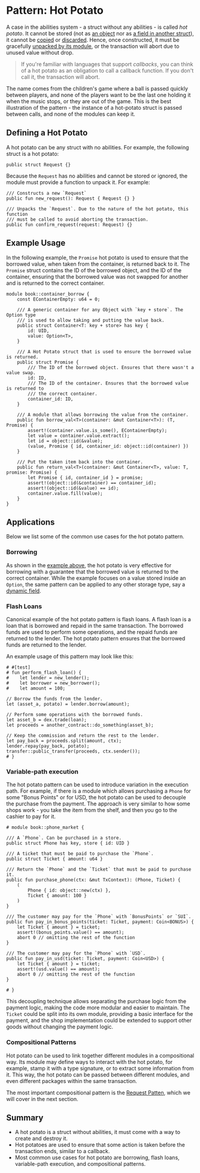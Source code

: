 # Pattern: Hot Potato

A case in the abilities system - a struct without any abilities - is called _hot potato_. It cannot
be stored (not as [an object](./../storage/key-ability.md) nor as
[a field in another struct](./../storage/store-ability.md)), it cannot be
[copied](./../move-basics/copy-ability.md) or [discarded](./../move-basics/drop-ability.md). Hence,
once constructed, it must be gracefully [unpacked by its module](./../move-basics/struct.md), or the
transaction will abort due to unused value without drop.

> If you're familiar with languages that support _callbacks_, you can think of a hot potato as an
> obligation to call a callback function. If you don't call it, the transaction will abort.

The name comes from the children's game where a ball is passed quickly between players, and none of
the players want to be the last one holding it when the music stops, or they are out of the game.
This is the best illustration of the pattern - the instance of a hot-potato struct is passed between
calls, and none of the modules can keep it.

## Defining a Hot Potato

A hot potato can be any struct with no abilities. For example, the following struct is a hot potato:

```move
public struct Request {}
```

Because the `Request` has no abilities and cannot be stored or ignored, the module must provide a
function to unpack it. For example:

```move
/// Constructs a new `Request`
public fun new_request(): Request { Request {} }

/// Unpacks the `Request`. Due to the nature of the hot potato, this function
/// must be called to avoid aborting the transaction.
public fun confirm_request(request: Request) {}
```

## Example Usage

In the following example, the `Promise` hot potato is used to ensure that the borrowed value, when
taken from the container, is returned back to it. The `Promise` struct contains the ID of the
borrowed object, and the ID of the container, ensuring that the borrowed value was not swapped for
another and is returned to the correct container.

```move
module book::container_borrow {
    const EContainerEmpty: u64 = 0;

    /// A generic container for any Object with `key + store`. The Option type
    /// is used to allow taking and putting the value back.
    public struct Container<T: key + store> has key {
        id: UID,
        value: Option<T>,
    }

    /// A Hot Potato struct that is used to ensure the borrowed value is returned.
    public struct Promise {
        /// The ID of the borrowed object. Ensures that there wasn't a value swap.
        id: ID,
        /// The ID of the container. Ensures that the borrowed value is returned to
        /// the correct container.
        container_id: ID,
    }

    /// A module that allows borrowing the value from the container.
    public fun borrow_val<T>(container: &mut Container<T>): (T, Promise) {
        assert!(container.value.is_some(), EContainerEmpty);
        let value = container.value.extract();
        let id = object::id(&value);
        (value, Promise { id, container_id: object::id(container) })
    }

    /// Put the taken item back into the container.
    public fun return_val<T>(container: &mut Container<T>, value: T, promise: Promise) {
        let Promise { id, container_id } = promise;
        assert!(object::id(&container) == container_id);
        assert!(object::id(&value) == id);
        container.value.fill(value);
    }
}
```

## Applications

Below we list some of the common use cases for the hot potato pattern.

### Borrowing

As shown in the [example above](#example-usage), the hot potato is very effective for borrowing with
a guarantee that the borrowed value is returned to the correct container. While the example focuses
on a value stored inside an `Option`, the same pattern can be applied to any other storage type, say
a [dynamic field](./dynamic-fields.md).

### Flash Loans

Canonical example of the hot potato pattern is flash loans. A flash loan is a loan that is borrowed
and repaid in the same transaction. The borrowed funds are used to perform some operations, and the
repaid funds are returned to the lender. The hot potato pattern ensures that the borrowed funds are
returned to the lender.

An example usage of this pattern may look like this:

```move
# #[test]
# fun perform_flash_loan() {
#    let lender = new_lender();
#    let borrower = new_borrower();
#    let amount = 100;

// Borrow the funds from the lender.
let (asset_a, potato) = lender.borrow(amount);

// Perform some operations with the borrowed funds.
let asset_b = dex.trade(loan);
let proceeds = another_contract::do_something(asset_b);

// Keep the commission and return the rest to the lender.
let pay_back = proceeds.split(amount, ctx);
lender.repay(pay_back, potato);
transfer::public_transfer(proceeds, ctx.sender());
# }
```

### Variable-path execution

The hot potato pattern can be used to introduce variation in the execution path. For example, if
there is a module which allows purchasing a `Phone` for some "Bonus Points" or for USD, the hot
potato can be used to decouple the purchase from the payment. The approach is very similar to how
some shops work - you take the item from the shelf, and then you go to the cashier to pay for
it.

```move
# module book::phone_market {

/// A `Phone`. Can be purchased in a store.
public struct Phone has key, store { id: UID }

/// A ticket that must be paid to purchase the `Phone`.
public struct Ticket { amount: u64 }

/// Return the `Phone` and the `Ticket` that must be paid to purchase it.
public fun purchase_phone(ctx: &mut TxContext): (Phone, Ticket) {
    (
        Phone { id: object::new(ctx) },
        Ticket { amount: 100 }
    )
}

/// The customer may pay for the `Phone` with `BonusPoints` or `SUI`.
public fun pay_in_bonus_points(ticket: Ticket, payment: Coin<BONUS>) {
    let Ticket { amount } = ticket;
    assert!(bonus_points.value() == amount);
    abort 0 // omitting the rest of the function
}

/// The customer may pay for the `Phone` with `USD`.
public fun pay_in_usd(ticket: Ticket, payment: Coin<USD>) {
    let Ticket { amount } = ticket;
    assert!(usd.value() == amount);
    abort 0 // omitting the rest of the function
}

# }
```

This decoupling technique allows separating the purchase logic from the payment logic, making the
code more modular and easier to maintain. The `Ticket` could be split into its own module, providing
a basic interface for the payment, and the shop implementation could be extended to support other
goods without changing the payment logic.

### Compositional Patterns

Hot potato can be used to link together different modules in a compositional way. Its module may
define ways to interact with the hot potato, for example, stamp it with a type signature, or to
extract some information from it. This way, the hot potato can be passed between different modules,
and even different packages within the same transaction.

The most important compositional pattern is the [Request Patten](./request-pattern.md), which we will
cover in the next section.

## Summary

- A hot potato is a struct without abilities, it must come with a way to create and destroy it.
- Hot potatoes are used to ensure that some action is taken before the transaction ends, similar to a
  callback.
- Most common use cases for hot potato are borrowing, flash loans, variable-path execution, and
  compositional patterns.
